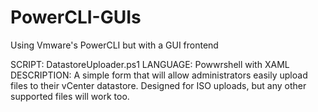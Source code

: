 # PowerCLI-GUIs
Using Vmware's PowerCLI but with a GUI frontend


SCRIPT: DatastoreUploader.ps1
LANGUAGE: Powwrshell with XAML
DESCRIPTION: A simple form that will allow administrators easily upload files to their vCenter datastore. Designed for ISO uploads, but any other supported files will work too. 
